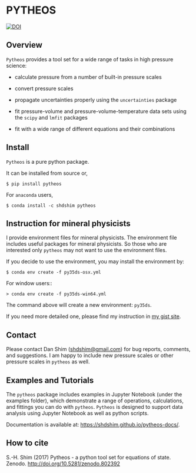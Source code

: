 # PYTHEOS

[![DOI](https://zenodo.org/badge/DOI/10.5281/zenodo.802392.svg)](https://doi.org/10.5281/zenodo.802392)


## Overview

`Pytheos` provides a tool set for a wide range of tasks in high pressure
science:

- calculate pressure from a number of built-in pressure scales

- convert pressure scales

- propagate uncertainties properly using the `uncertainties` package

- fit pressure-volume and pressure-volume-temperature data sets using the `scipy` and `lmfit` packages

- fit with a wide range of different equations and their combinations

## Install

`Pytheos` is a pure python package.

It can be installed from source or,

```
$ pip install pytheos
```

For `anaconda` users,

```
$ conda install -c shdshim pytheos
```


## Instruction for mineral physicists

I provide environment files for mineral physicists.  The environment file includes useful packages for mineral physicists.  So those who are interested only `pytheos` may not want to use the environment files.

If you decide to use the environment, you may install the environment by:

```
$ conda env create -f py35ds-osx.yml
```
For window users::

```
> conda env create -f py35ds-win64.yml
```

The command above will create a new environment: `py35ds`.

If you need more detailed one, please find my instruction in [my gist site](https://gist.github.com/SHDShim/4f5987e4e1693b10dfa025baa9ab6f9d).


## Contact

Please contact Dan Shim (shdshim@gmail.com) for bug reports, comments, and
suggestions.  I am happy to include new pressure scales or other pressure
scales in `pytheos` as well.

## Examples and Tutorials

The `pytheos` package includes examples in Jupyter Notebook (under the examples
folder), which demonstrate a range of operations, calculations, and fittings
you can do with `pytheos`. `Pytheos` is designed to support data
analysis using Jupyter Notebook as well as python scripts.

Documentation is available at: https://shdshim.github.io/pytheos-docs/.

## How to cite

S.-H. Shim (2017) Pytheos - a python tool set for equations of state.
Zenodo. http://doi.org/10.5281/zenodo.802392
